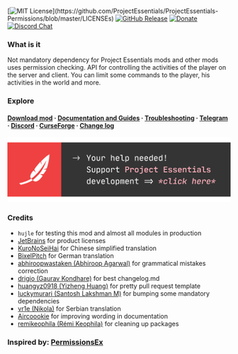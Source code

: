 [![MIT License](https://img.shields.io/apm/l/atomic-design-ui.svg?)](https://github.com/ProjectEssentials/ProjectEssentials-Permissions/blob/master/LICENSEs) [![GitHub Release](https://img.shields.io/github/release/ProjectEssentials/ProjectEssentials-Permissions.svg?style=flat)]() [![Donate](https://img.shields.io/badge/$-support-ff69b4.svg?style=flat)](https://paypal.me/mairwunnx) [![Discord Chat](https://img.shields.io/discord/308323056592486420.svg)](https://discord.gg/VU9XZAt)

### What is it

Not mandatory dependency for Project Essentials mods and other mods uses permission checking. API for controlling the activities of the player on the server and client. You can limit some commands to the player, his activities in the world and more.

### Explore

#### [Download mod](https://github.com/ProjectEssentials/ProjectEssentials-Permissions/releases/download/2.0.0%2BMC-1.15.2/Project.Essentials.Permissions-2.0.0+MC-1.15.2.jar) · [Documentation and Guides](https://projectessentials.github.io/manual) · [Troubleshooting](https://github.com/ProjectEssentials/ProjectEssentials-Permissions/issues/new/choose) · [Telegram](https://t.me/minecraftforge) · [Discord](https://discord.gg/VU9XZAt) · [CurseForge](https://www.curseforge.com/minecraft/mc-mods/project-essentials-permissions) · [Change log](https://github.com/ProjectEssentials/ProjectEssentials-Permissions/blob/master/changelog.md)

[![](https://github.com/ProjectEssentials/ProjectEssentials-Assets/raw/ASSETS-20-Q2/assets/common/support.png)](https://gist.github.com/MairwunNx/fda95062618db6880ef8ee06e1bba54f)

### Credits

- `hujle` for testing this mod and almost all modules in production
- [JetBrains](https://www.jetbrains.com/) for product licenses
- [KuroNoSeiHai](https://github.com/KuroNoSeiHai) for Chinese simplified translation
- [BixelPitch](https://github.com/BixelPitch) for German translation
- [abhiroopwastaken (Abhiroop Agarwal)](https://github.com/abhiroopwastaken) for grammatical mistakes correction
- [drigio (Gaurav Kondhare)](https://github.com/drigio) for best changelog.md
- [huangyz0918 (Yizheng Huang)](https://github.com/huangyz0918) for pretty pull request template
- [luckymurari (Santosh Lakshman M)](https://github.com/luckymurari) for bumping some mandatory dependencies
- [vr1e (Nikola)](https://github.com/vr1e) for Serbian translation
- [Aircoookie](https://github.com/Aircoookie) for improving wording in documentation
- [remikeophila (Rémi Keophila)](https://github.com/remikeophila) for cleaning up packages

### Inspired by: [PermissionsEx](https://github.com/PEXPlugins/PermissionsEx)
